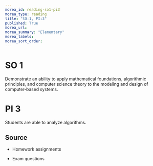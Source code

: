```yaml
---
morea_id: reading-so1-pi3
morea_type: reading
title: "SO:1, PI:3"
published: True
morea_url:
morea_summary: "Elementary"
morea_labels:
morea_sort_order:
---
```


# SO 1 

Demonstrate an ability to apply mathematical foundations, algorithmic principles, and computer science theory to the modeling and design of computer-based systems.

# PI 3

Students are able to analyze algorithms.

## Source

* Homework assignments

* Exam questions